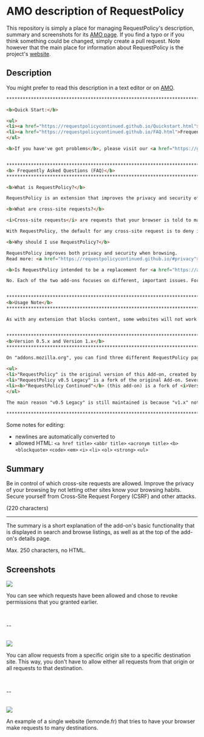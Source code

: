 # AMO description of RequestPolicy

This repository is simply a place for managing RequestPolicy's description,
summary and screenshots for its [AMO page](https://addons.mozilla.org/en-US/firefox/addon/requestpolicy-continued/).
If you find a typo or if you think something could be changed, simply create
a pull request. Note however that the main place for information about
RequestPolicy is the project's [website](https://requestpolicycontinued.github.io/).

## Description

You might prefer to read this description in a text editor or on [AMO](https://addons.mozilla.org/en-US/firefox/addon/requestpolicy-continued/).

```html
*********************************************************************************

<b>Quick Start:</b>

<ul>
<li><a href="https://requestpolicycontinued.github.io/Quickstart.html">Learn how to use RequestPolicy</a></li>
<li><a href="https://requestpolicycontinued.github.io/FAQ.html">Frequently Asked Questions</a></li>
</ul>

<b>If you have've got problems</b>, please visit our <a href="https://github.com/RequestPolicyContinued/requestpolicy">GitHub repository</a>. Make sure you've read our <a href="https://requestpolicycontinued.github.io/FAQ.html">FAQ</a> and the <a href="https://requestpolicycontinued.github.io/Contributing">contributing notes</a>. The ChangeLog is available <a href="https://github.com/RequestPolicyContinued/requestpolicy/blob/dev-1.0/ChangeLog.md">here</a>.


*********************************************************************************
<b> Frequently Asked Questions (FAQ)</b>
*********************************************************************************

<b>What is RequestPolicy?</b>

RequestPolicy is an extension that improves the privacy and security of your browsing by giving you control over when cross-site requests are allowed by webpages you visit.

<b>What are cross-site requests?</b>

<i>Cross-site requests</i> are requests that your browser is told to make by a website you are visiting to a completely different website. Though usually legitimate requests, they often result in advertising companies and other websites knowing your browsing habits, including specific pages you view throughout the day. Among the attacks that cross-site requests are used in, they are particularly dangerous with Cross-Site Request Forgery (CSRF) attacks where your browser is told to make a request to another website and that other website thinks you (the person) meant to make the request.

With RequestPolicy, the default for any cross-site request is to deny it. Users are notified when requests on the current page have been blocked (the status bar flag icon at the bottom right of your browser turns red). Clicking on this status bar flag icon gives you a menu where you can view and modify which requests are blocked and allowed. You can whitelist requests you approve of by origin site, destination site, or specific origin-to-destination.

<b>Why should I use RequestPolicy?</b>

RequestPolicy improves both privacy and security when browsing.
Read more: <a href="https://requestpolicycontinued.github.io/#privacy">privacy reasons</a> • <a href="https://requestpolicycontinued.github.io/#security">security reasons</a>

<b>Is RequestPolicy intended to be a replacement for <a href="https://addons.mozilla.org/en-US/firefox/addon/noscript/">NoScript</a>?</b>

No. Each of the two add-ons focuses on different, important issues. For the best security, we recommend using both RequestPolicy and NoScript. <a href="https://requestpolicycontinued.github.io/#faq-noscript" title="more information on the difference between RequestPolicy and NoScript">Read more</a>.


*********************************************************************************
<b>Usage Note</b>
*********************************************************************************

As with any extension that blocks content, some websites will not work properly until you have allowed the required content. If a website you visit isn't working, you can use the RequestPolicy menu to allow the cross-site requests the website needs. After a short while of using RequestPolicy, you will have whitelisted all of the required cross-site requests for sites you frequently visit and you will use the RequestPolicy menu much less.


*********************************************************************************
<b>Version 0.5.x and Version 1.x</b>
*********************************************************************************

On "addons.mozilla.org", you can find three different RequestPolicy pages: "<a href="https://addons.mozilla.org/en-US/firefox/addon/requestpolicy/">RequestPolicy</a>", "<a href="https://addons.mozilla.org/en-US/firefox/addon/requestpolicy-legacy/">RequestPolicy v0.5 Legacy</a>" and "<a href="https://addons.mozilla.org/en-US/firefox/addon/requestpolicy-continued/">RequestPolicy Continued</a>" (this page)

<ul>
<li>"RequestPolicy" is the original version of this Add-on, created by Justin Samuel. Justin stopped working on RequestPolicy in 2012.</li>
<li>"RequestPolicy v0.5 Legacy" is a fork of the original Add-on. Several compatibility issues have been fixed.</li>
<li><b>"RequestPolicy Continued"</b> (this add-on) is a fork of <i>Version 1.x Beta</i> by Justin Samuel. Compared to above v0.5.x releases, it has an improved user interface, the possibility to subscribe to rules, and many more new features.</li>
</ul>

The main reason "v0.5 Legacy" is still maintained is because "v1.x" not yet supports the "strictness" feature, needed by some users, see <a href="https://github.com/RequestPolicyContinued/requestpolicy/issues/474">this github issue</a>.

*********************************************************************************
```

Some notes for editing:

  * newlines are automatically converted to <br>
  * allowed HTML: `<a href title>` `<abbr title>` `<acronym title>` `<b>` `<blockquote>` `<code>` `<em>` `<i>` `<li>` `<ol>` `<strong>` `<ul>`


## Summary

Be in control of which cross-site requests are allowed. Improve the privacy of your browsing by not letting other sites know your browsing habits. Secure yourself from Cross-Site Request Forgery (CSRF) and other attacks.

(220 characters)

---

The summary is a short explanation of the add-on's basic functionality
that is displayed in search and browse listings, as well as at the top of the
add-on's details page.

Max. 250 characters, no HTML.

## Screenshots

<img src="https://raw.githubusercontent.com/RequestPolicyContinued/amo-description/master/images/001.png" />

You can see which requests have been allowed and chose to revoke permissions that you granted earlier.

<br />

--

<br />

<img src="https://raw.githubusercontent.com/RequestPolicyContinued/amo-description/master/images/002.png" />

You can allow requests from a specific origin site to a specific destination site. This way, you don't have to allow either all requests from that origin or all requests to that destination.

<br />

--

<br />

<img src="https://raw.githubusercontent.com/RequestPolicyContinued/amo-description/master/images/003.png" />

An example of a single website (lemonde.fr) that tries to have your browser make requests to many destinations.
